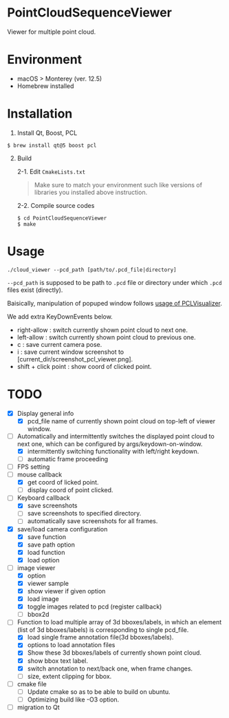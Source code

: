 # PointCloudSequenceViewer

Viewer for multiple point cloud.  

# Environment

- macOS > Monterey (ver. 12.5)  
- Homebrew installed  


# Installation

1. Install Qt, Boost, PCL  

```
$ brew install qt@5 boost pcl
```

2. Build  

    2-1. Edit `CmakeLists.txt`  

    > Make sure to match your environment such like versions of libraries you installed above instruction.  

    2-2. Compile source codes  
    
    ```
    $ cd PointCloudSequenceViewer
    $ make
    ```


# Usage

```
./cloud_viewer --pcd_path [path/to/.pcd_file|directory]
```

`--pcd_path` is supposed to be path to `.pcd` file or directory under which `.pcd` files exist (directly).  

Baisically, manipulation of popuped window follows [usage of PCLVisualizer](https://pcl.readthedocs.io/projects/tutorials/en/master/pcl_visualizer.html#compiling-and-running-the-program).  

We add extra KeyDownEvents below.  
- right-allow : switch currently shown point cloud to next one.  
- left-allow : switch currently shown point cloud to previous one.  
- c : save current camera pose.  
- i : save current window screenshot to [current_dir/screenshot_pcl_viewer.png].
- shift + click point : show coord of clicked point.


# TODO

- [x] Display general info  
    - [x] pcd_file name of currently shown point cloud on top-left of viewer window.    
- [ ] Automatically and intermittently switches the displayed point cloud to next one, which can be configured by args/keydown-on-window.  
    - [x] intermittently switching functionality with left/right keydown.  
    - [ ] automatic frame proceeding  
- [ ] FPS setting  
- [ ] mouse callback  
    - [x] get coord of licked point.  
    - [ ] display coord of point clicked.  
- [ ] Keyboard callback  
    - [x] save screenshots  
    - [ ] save screenshots to specified directory.
    - [ ] automatically save screenshots for all frames.  
- [x] save/load camera configuration  
    - [x] save function  
    - [x] save path option  
    - [x] load function  
    - [x] load option  
- [ ] image viewer  
    - [x] option  
    - [x] viewer sample  
    - [x] show viewer if given option
    - [x] load image
    - [x] toggle images related to pcd (register callback)  
    - [ ] bbox2d  
- [ ] Function to load multiple array of 3d bboxes/labels, in which an element (list of 3d bboxes/labels) is corresponding to single pcd_file.  
    - [x] load single frame annotation file(3d bboxes/labels).  
    - [x] options to load annotation files  
    - [x] Show these 3d bboxes/labels of currently shown point cloud.  
    - [x] show bbox text label.  
    - [x] switch annotation to next/back one, when frame changes.  
    - [ ] size, extent clipping for bbox.  
- [ ] cmake file  
    - [ ] Update cmake so as to be able to build on ubuntu.  
    - [ ] Optimizing build like -O3 option.  
- [ ] migration to Qt  

<!-- # 気になるところ

- SequenceViewerにPointCloudを持たせる必要がない? -> もしくは、cloudをアップデート+viewerの更新をするメンバ関数を追加する?
- callbackの型がvoid* -> まぁまぁどうしようもない、、スマートポインタを使うなど、、?
- SequenceViewer::current_pcd_idはprotectedにした方が良い？ -->